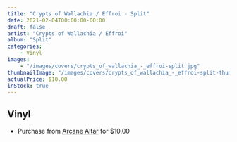 ```yaml
---
title: "Crypts of Wallachia / Effroi - Split"
date: 2021-02-04T00:00:00-00:00
draft: false
artist: "Crypts of Wallachia / Effroi"
album: "Split"
categories:
    - Vinyl
images:
    - "/images/covers/crypts_of_wallachia_-_effroi-split.jpg"
thumbnailImage: "/images/covers/crypts_of_wallachia_-_effroi-split-thumb.jpg"
actualPrice: $10.00
inStock: true
---
```


## Vinyl
* Purchase from [Arcane Altar](https://arcanealtar.bigcartel.com/product/crypts-of-wallachia-effroi-split-7-ep) for $10.00
